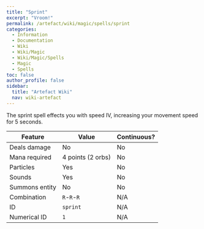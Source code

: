 ```yaml
---
title: "Sprint"
excerpt: "Vroom!"
permalink: /artefact/wiki/magic/spells/sprint
categories:
  - Information
  - Documentation
  - Wiki
  - Wiki/Magic
  - Wiki/Magic/Spells
  - Magic
  - Spells
toc: false
author_profile: false
sidebar:
  title: "Artefact Wiki"
  nav: wiki-artefact
---
```


The sprint spell effects you with speed IV, increasing your movement speed for 5 seconds.

| Feature              | Value             | Continuous? |
| -------------------- | ----------------- | ----------- |
| Deals damage         | No                | No          |
| Mana required        | 4 points (2 orbs) | No          |
| Particles            | Yes               | No          |
| Sounds               | Yes               | No          |
| Summons entity       | No                | No          |
| Combination          | `R`-`R`-`R`       | N/A         |
| ID                   | `sprint`          | N/A         |
| Numerical ID         | `1`               | N/A         |
